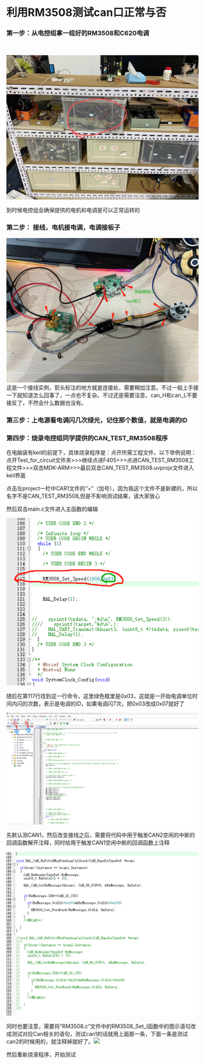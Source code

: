 # 利用RM3508测试can口正常与否

### 第一步：从电控组拿一组好的RM3508和C620电调

​					

![](pic_for_md\1.jpg)

到时候电控组会确保提供的电机和电调是可以正常运转的

### 第二步： 接线，电机接电调，电调接板子

![](pic_for_md\2.png)这是一个接线实例，箭头标注的地方就是连接处，需要稍加注意。不过一般上手接一下就知道怎么回事了，一点也不复杂。不过还是需要注意，can_H和can_L不要接反了，不然会什么数据也没有。

### 第三步：上电源看电调闪几次绿光，记住那个数值，就是电调的ID

### 第四步：烧录电控组同学提供的CAN_TEST_RM3508程序

在电脑装有keil的前提下，具体烧录程序是：点开所需工程文件，以下举例说明：点开Test_for_circuit文件夹>>>继续点进F405>>>点进CAN_TEST_RM3508工程文件>>>双击MDK-ARM>>>最后双击CAN_TEST_RM3508.uvprojx文件进入keil界面

点击左project一栏中CAR1文件的‘’+‘’（加号），因为我这个文件不是新建的，所以名字不是CAN_TEST_RM3508,但是不影响测试结果，请大家放心

然后双击main.c文件进入主函数的编辑

![](pic_for_md\3.png)



随后在第117行找到这一行命令，这里绿色框里是0x03，这就是一开始电调单位时间内闪的次数，表示是电调的ID，如果电调闪7次，把0x03改成0x07就好了

![](pic_for_md\4.png)

先默认测CAN1，然后改变接线之后，需要将代码中用于触发CAN2空闲的中断的回调函数解开注释，同时给用于触发CAN1空闲中断的回调函数上注释

<img src="pic_for_md\5.png" style="zoom:50%;" />

同时也要注意，需要将“RM3508.c”文件中的RM3508_Set_I函数中的图示语句改成测试对应Can相关的语句，测试can1的话就用上面那一条，下面一条是测试can2的时候用的，就注释掉就好了。<img src="\pic_for_md\6.png"  />



然后重新烧录程序，开始测试

